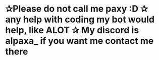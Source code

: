 ✰**Please** do not call me paxy :D
✰ any help with coding my bot would help, like ALOT
✰ My discord is alpaxa_ if you want me contact me there
=
